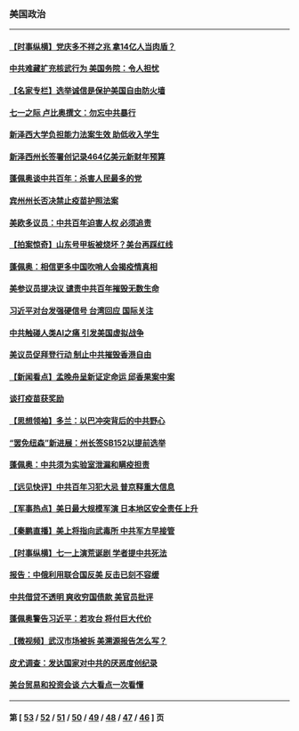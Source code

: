 ### 美国政治
---
#### [【时事纵横】党庆多不祥之兆 拿14亿人当肉盾？](../../pages/ncid1078159/n13061709.md) 
#### [中共难藏扩充核武行为 美国务院：令人担忧](../../pages/ncid1078159/n13061573.md) 
#### [【名家专栏】选举诚信是保护美国自由防火墙](../../pages/ncid1078159/n13059616.md) 
#### [七一之际 卢比奥撰文：勿忘中共暴行](../../pages/ncid1078159/n13061044.md) 
#### [新泽西大学负担能力法案生效 助低收入学生](../../pages/ncid1078159/n13061407.md) 
#### [新泽西州长签署创记录464亿美元新财年预算](../../pages/ncid1078159/n13061388.md) 
#### [蓬佩奥谈中共百年：杀害人民最多的党](../../pages/ncid1078159/n13061271.md) 
#### [宾州州长否决禁止疫苗护照法案](../../pages/ncid1078159/n13061257.md) 
#### [美欧多议员：中共百年迫害人权 必须追责](../../pages/ncid1078159/n13061062.md) 
#### [【拍案惊奇】山东号甲板被烧坏？美台再踩红线](../../pages/ncid1078159/n13060832.md) 
#### [蓬佩奥：相信更多中国吹哨人会揭疫情真相](../../pages/ncid1078159/n13061054.md) 
#### [美参议员提决议 谴责中共百年摧毁无数生命](../../pages/ncid1078159/n13060723.md) 
#### [习近平对台发强硬信号 台湾回应 国际关注](../../pages/ncid1078159/n13060108.md) 
#### [中共触碰人类AI之痛 引发美国虚拟战争](../../pages/ncid1078159/n13059669.md) 
#### [美议员促拜登行动 制止中共摧毁香港自由](../../pages/ncid1078159/n13059424.md) 
#### [【新闻看点】孟晚舟呈新证定命运 邱香果案中案](../../pages/ncid1078159/n13059007.md) 
#### [谈打疫苗获奖励](../../pages/ncid1078159/n13059315.md) 
#### [【思想领袖】多兰：以巴冲突背后的中共野心](../../pages/ncid1078159/n13010990.md) 
#### [“罢免纽森”新进展：州长签SB152以提前选举](../../pages/ncid1078159/n13059283.md) 
#### [蓬佩奥：中共须为实验室泄漏和瞒疫担责](../../pages/ncid1078159/n13058935.md) 
#### [【远见快评】中共百年习犯大忌 普京释重大信息](../../pages/ncid1078159/n13059029.md) 
#### [【军事热点】美日最大规模军演 日本地区安全责任上升](../../pages/ncid1078159/n13056423.md) 
#### [【秦鹏直播】美上将指向武毒所 中共军方早接管](../../pages/ncid1078159/n13059047.md) 
#### [【时事纵横】七一上演荒诞剧 学者提中共死法](../../pages/ncid1078159/n13058990.md) 
#### [报告：中俄利用联合国反美 反击已刻不容缓](../../pages/ncid1078159/n13058878.md) 
#### [中共借贷不透明 爽收穷国债款 美官员批评](../../pages/ncid1078159/n13058629.md) 
#### [蓬佩奥警告习近平：若攻台 将付巨大代价](../../pages/ncid1078159/n13058827.md) 
#### [【微视频】武汉市场被拆 美溯源报告怎么写？](../../pages/ncid1078159/n13058411.md) 
#### [皮尤调查：发达国家对中共的厌恶度创纪录](../../pages/ncid1078159/n13058634.md) 
#### [美台贸易和投资会谈 六大看点一次看懂](../../pages/ncid1078159/n13058513.md) 

---
#### 第 [ [53](./53.md) / [52](./52.md) / [51](./51.md) / [50](./50.md) / [49](./49.md) / [48](./48.md) / [47](./47.md) / [46](./46.md) ] 页
